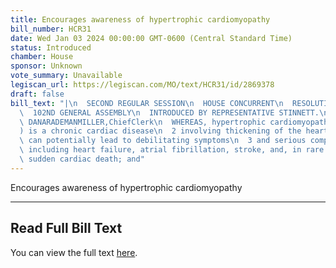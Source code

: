 ```yaml
---
title: Encourages awareness of hypertrophic cardiomyopathy
bill_number: HCR31
date: Wed Jan 03 2024 00:00:00 GMT-0600 (Central Standard Time)
status: Introduced
chamber: House
sponsor: Unknown
vote_summary: Unavailable
legiscan_url: https://legiscan.com/MO/text/HCR31/id/2869378
draft: false
bill_text: "|\n  SECOND REGULAR SESSION\n  HOUSE CONCURRENT\n  RESOLUTION NO. 31\n\
  \  102ND GENERAL ASSEMBLY\n  INTRODUCED BY REPRESENTATIVE STINNETT.\n  4926H.01I\
  \ DANARADEMANMILLER,ChiefClerk\n  WHEREAS, hypertrophic cardiomyopathy (\"HCM\"\
  ) is a chronic cardiac disease\n  2 involving thickening of the heart muscle and\
  \ can potentially lead to debilitating symptoms\n  3 and serious complications,\
  \ including heart failure, atrial fibrillation, stroke, and, in rare cases,\n  4\
  \ sudden cardiac death; and"
---
```

Encourages awareness of hypertrophic cardiomyopathy

---

## Read Full Bill Text

You can view the full text [here](https://legiscan.com/MO/text/HCR31/id/2869378).
